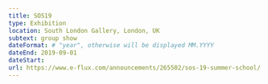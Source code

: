 ```yaml
---
title: SOS19
type: Exhibition
location: South London Gallery, London, UK
subtext: group show
dateFormat: # "year", otherwise will be displayed MM.YYYY
dateEnd: 2019-09-01
dateStart:
url: https://www.e-flux.com/announcements/265502/sos-19-summer-school/
---
```

